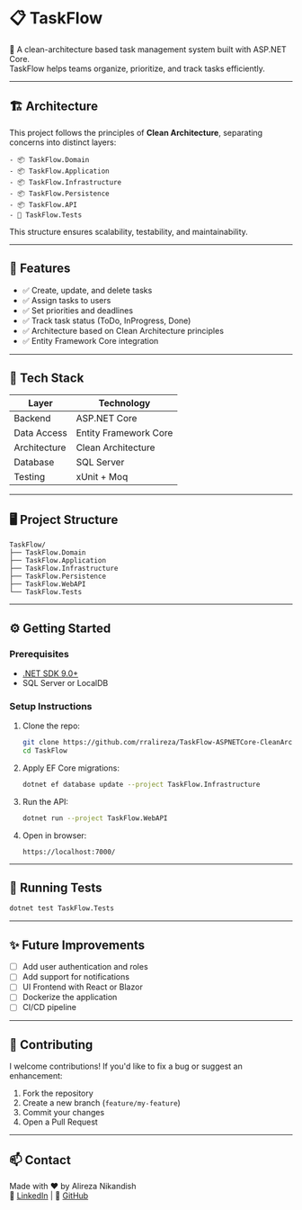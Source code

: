 # 📋 TaskFlow

🎯 A clean-architecture based task management system built with ASP.NET Core.  
TaskFlow helps teams organize, prioritize, and track tasks efficiently.

---

## 🏗️ Architecture

This project follows the principles of **Clean Architecture**, separating concerns into distinct layers:

```
- 📦 TaskFlow.Domain
- 📦 TaskFlow.Application
- 📦 TaskFlow.Infrastructure
- 📦 TaskFlow.Persistence
- 📦 TaskFlow.API
- 🧪 TaskFlow.Tests
```

This structure ensures scalability, testability, and maintainability.

---

## 🚀 Features

- ✅ Create, update, and delete tasks
- ✅ Assign tasks to users
- ✅ Set priorities and deadlines
- ✅ Track task status (ToDo, InProgress, Done)
- ✅ Architecture based on Clean Architecture principles
- ✅ Entity Framework Core integration

---

## 🧠 Tech Stack

| Layer        | Technology            |
| ------------ | --------------------- |
| Backend      | ASP.NET Core          |
| Data Access  | Entity Framework Core |
| Architecture | Clean Architecture    |
| Database     | SQL Server            |
| Testing      | xUnit + Moq           |

---

## 🖥️ Project Structure

```text
TaskFlow/
├── TaskFlow.Domain
├── TaskFlow.Application
├── TaskFlow.Infrastructure
├── TaskFlow.Persistence
├── TaskFlow.WebAPI
└── TaskFlow.Tests
```

---

## ⚙️ Getting Started

### Prerequisites

- [.NET SDK 9.0+](https://dotnet.microsoft.com/en-us/download)
- SQL Server or LocalDB

### Setup Instructions

1. Clone the repo:

   ```bash
   git clone https://github.com/rralireza/TaskFlow-ASPNETCore-CleanArchitecture.git
   cd TaskFlow
   ```

2. Apply EF Core migrations:

   ```bash
   dotnet ef database update --project TaskFlow.Infrastructure
   ```

3. Run the API:

   ```bash
   dotnet run --project TaskFlow.WebAPI
   ```

4. Open in browser:
   ```
   https://localhost:7000/
   ```

---

## 🧪 Running Tests

```bash
dotnet test TaskFlow.Tests
```

---

## ✨ Future Improvements

- [ ] Add user authentication and roles
- [ ] Add support for notifications
- [ ] UI Frontend with React or Blazor
- [ ] Dockerize the application
- [ ] CI/CD pipeline

---

## 🙌 Contributing

I welcome contributions! If you'd like to fix a bug or suggest an enhancement:

1. Fork the repository
2. Create a new branch (`feature/my-feature`)
3. Commit your changes
4. Open a Pull Request

---

## 📫 Contact

Made with ❤️ by Alireza Nikandish  
🔗 [LinkedIn](https://www.linkedin.com/) | 🐙 [GitHub](https://github.com/rralireza)
